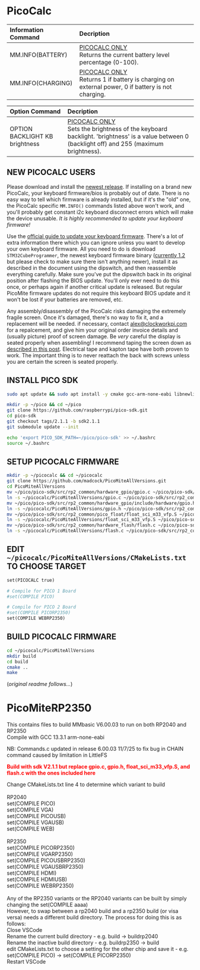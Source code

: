 # PicoCalc

Information Command | Decription
:--- | :---
MM.INFO(BATTERY) | <ins>PICOCALC ONLY</ins> <br/> Returns the current battery level percentage (0-100).
MM.INFO(CHARGING) | <ins>PICOCALC ONLY</ins> <br/> Returns 1 if battery is charging on external power, 0 if battery is not charging.

Option Command | Decription
:--- | :---
OPTION BACKLIGHT KB brightness | <ins>PICOCALC ONLY</ins> <br/> Sets the brightness of the keyboard backlight. 'brightness' is a value between 0 (backlight off) and 255 (maximum brightness).

NEW PICOCALC USERS
------------------
Please download and install the [newest release](https://github.com/madcock/PicoMiteAllVersions/releases).
If installing on a brand new PicoCalc, your keyboard firmware/bios is probably out of date. There is no easy way to tell which firmware is already installed, but if it's the "old" one, the PicoCalc specific ``MM.INFO()`` commands listed above won't work, and you'll probably get constant i2c keyboard disconnect errors which will make the device unusable. _It is highly recommended to update your keyboard firmware!_

Use the [official guide to update your keyboard firmware](https://github.com/clockworkpi/PicoCalc/wiki/Setting-Up-Arduino-Development-for-PicoCalc-keyboard). There's a lot of extra information there which you can ignore unless you want to develop your own keyboard firmware. All you need to do is download ``STM32CubeProgrammer``, the newest keyboard firmware binary ([currently 1.2](https://github.com/clockworkpi/PicoCalc/blob/master/Bin/PicoCalc_BIOS_v1.2.bin) but please check to make sure there isn't anything newer), install it as described in the document using the dipswitch, and then reassemble everything carefully. Make sure you've put the dipswitch back in its original position after flashing the BIOS update. You'll only ever need to do this once, or perhaps again if another critical update is released. But regular PicoMite firmware updates do not require this keyboard BIOS update and it won't be lost if your batteries are removed, etc.

Any assembly/disassembly of the PicoCalc risks damaging the extremely fragile screen. Once it's damaged, there's no way to fix it, and a replacement will be needed. if necessary, contact [alex@clockworkpi.com](mailto:alex@clockworkpi.com) for a repalcement, and give him your original order invoice details and (usually picture) proof of screen damage. Be _very_ careful the display is seated properly when assembling! I recommend taping the screen down as [described in this post](https://forum.clockworkpi.com/t/before-replacing-the-pico-read-this-to-avoid-cracked-screen/16666/10). Electrical tape and kapton tape have both proven to work. The important thing is to never reattach the back with screws unless you are certain the screen is seated properly.

INSTALL PICO SDK
----------------
```bash
sudo apt update && sudo apt install -y cmake gcc-arm-none-eabi libnewlib-arm-none-eabi build-essential git

mkdir -p ~/pico && cd ~/pico
git clone https://github.com/raspberrypi/pico-sdk.git
cd pico-sdk
git checkout tags/2.1.1 -b sdk2.1.1
git submodule update --init

echo 'export PICO_SDK_PATH=~/pico/pico-sdk' >> ~/.bashrc
source ~/.bashrc
```

SETUP PICOCALC FIRMWARE
-----------------------
```bash
mkdir -p ~/picocalc && cd ~/picocalc
git clone https://github.com/madcock/PicoMiteAllVersions.git
cd PicoMiteAllVersions
mv ~/pico/pico-sdk/src/rp2_common/hardware_gpio/gpio.c ~/pico/pico-sdk/src/rp2_common/hardware_gpio/gpio.bak
ln -s ~/picocalc/PicoMiteAllVersions/gpio.c ~/pico/pico-sdk/src/rp2_common/hardware_gpio/gpio.c
mv ~/pico/pico-sdk/src/rp2_common/hardware_gpio/include/hardware/gpio.h ~/pico/pico-sdk/src/rp2_common/hardware_gpio/include/hardware/gpio.bak
ln -s ~/picocalc/PicoMiteAllVersions/gpio.h ~/pico/pico-sdk/src/rp2_common/hardware_gpio/include/hardware/gpio.h
mv ~/pico/pico-sdk/src/rp2_common/pico_float/float_sci_m33_vfp.S ~/pico/pico-sdk/src/rp2_common/pico_float/float_sci_m33_vfp.bak
ln -s ~/picocalc/PicoMiteAllVersions/float_sci_m33_vfp.S ~/pico/pico-sdk/src/rp2_common/pico_float/float_sci_m33_vfp.S
mv ~/pico/pico-sdk/src/rp2_common/hardware_flash/flash.c ~/pico/pico-sdk/src/rp2_common/hardware_flash/flash.bak
ln -s ~/picocalc/PicoMiteAllVersions/flash.c ~/pico/pico-sdk/src/rp2_common/hardware_flash/flash.c

```
EDIT ``~/picocalc/PicoMiteAllVersions/CMakeLists.txt`` TO CHOOSE TARGET
-----------------------------------------------------------------------
```makefile
set(PICOCALC true)

# Compile for PICO 1 Board
#set(COMPILE PICO)

# Compile for PICO 2 Board
#set(COMPILE PICORP2350)
set(COMPILE WEBRP2350)
```

BUILD PICOCALC FIRMWARE
-----------------------
```bash
cd ~/picocalc/PicoMiteAllVersions
mkdir build
cd build
cmake ..
make
```

(_original readme follows..._)

# PicoMiteRP2350
This contains files to build MMbasic V6.00.03 to run on both RP2040 and RP2350<br>
Compile with GCC 13.3.1 arm-none-eabi<br>

NB: Commands.c updated in release 6.00.03 11/7/25 to fix bug in CHAIN command caused by limitation in LittleFS

<b style="color:red;"> Build with sdk V2.1.1 but replace gpio.c, gpio.h, float_sci_m33_vfp.S, and flash.c with the ones included here<br></b>

Change CMakeLists.txt line 4 to determine which variant to build<br>
<br>
RP2040<br>
set(COMPILE PICO)<br>
set(COMPILE VGA)<br>
set(COMPILE PICOUSB)<br>
set(COMPILE VGAUSB)<br>
set(COMPILE WEB)<br>
<br>
RP2350<br>
set(COMPILE PICORP2350)<br>
set(COMPILE VGARP2350)<br>
set(COMPILE PICOUSBRP2350)<br>
set(COMPILE VGAUSBRP2350)<br>
set(COMPILE HDMI)<br>
set(COMPILE HDMIUSB)<br>
set(COMPILE WEBRP2350)<br>
<br>
Any of the RP2350 variants or the RP2040 variants can be built by simply changing the set(COMPILE aaaa)<br>
However, to swap between a rp2040 build and a rp2350 build (or visa versa) needs a different build directory.
The process for doing this is as follows:<br>
Close VSCode<br>
Rename the current build directory - e.g. build -> buildrp2040<br>
Rename the inactive build directory - e.g. buildrp2350 -> build<br>
edit CMakeLists.txt to choose a setting for the other chip and save it - e.g.  set(COMPILE PICO) -> set(COMPILE PICORP2350)<br>
Restart VSCode<br>

